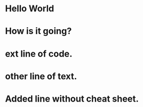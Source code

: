 # Hello World
# How is it going?
# ext line of code.
# other line of text.
# Added line without cheat sheet.
